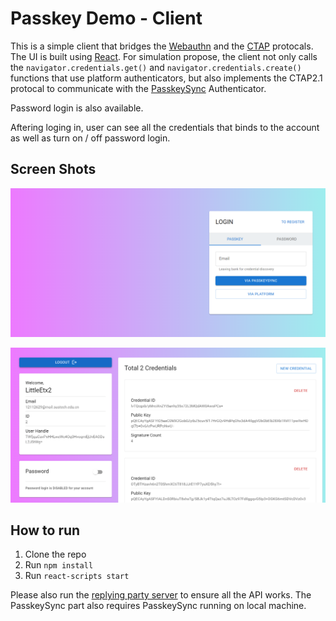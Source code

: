 # Passkey Demo - Client

This is a simple client that bridges the [Webauthn](https://fidoalliance.org/fido2-2/fido2-web-authentication-webauthn/)
and
the [CTAP](https://fidoalliance.org/specs/fido-v2.2-rd-20230321/fido-client-to-authenticator-protocol-v2.2-rd-20230321.html)
protocals. The UI is built using [React](https://reactjs.org/). For simulation propose, the client not only calls
the `navigator.credentials.get()` and `navigator.credentials.create()` functions that use platform authenticators, but
also implements the CTAP2.1 protocal to communicate with the [PasskeySync](https://github.com/PasskeySync/passkey-sync)
Authenticator.

Password login is also available.

Aftering loging in, user can see all the credentials that binds to the account as well as turn on / off password login.

## Screen Shots

![img.png](img/img.png)

![img_1.png](img/img_1.png)

## How to run

1. Clone the repo
2. Run `npm install`
3. Run `react-scripts start`

Please also run the [replying party server](https://github.com/PasskeySync/relying-party-server) to ensure all the API
works.
The PasskeySync part also requires PasskeySync running on local machine.